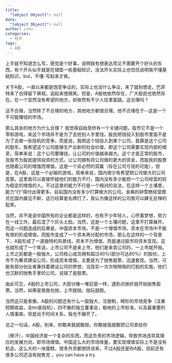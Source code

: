 ```yaml
---
title:
  "[object Object]": null
date:
  "[object Object]": null
author: ivhu
categories:
  - 经济
tags:
  - A股
---
```


上手就不知道怎么写，感觉是个好事，说明我有想表达而又不需要开个好头的东西，有个开头似乎就是在铺垫一些基础知识，没法开头实际上也恰恰说明我不懂基础知识，but，不懂-写起来才爽。

关于A股，一直以来都是饱受争议的，实际上也没什么争议，来了就别想走。巴菲特来了也得留下裤衩。说起来很搞笑。但是，A股他依然存在，广大股民也依然存在。在一个显然没有希望的地方，却依然有不少人往里面跳。这合理吗？

这不合理，当然除了不合理的地方，其他地方都很合理。他不合理在于--这是一个不可能赚钱的市场。

那么其余的地方为什么合理？ 我觉得自始至终有一个关键问题，股市它不是一个零和游戏，来这个市场并不是为了去抢别人手里钱。股民把钱投入到股市里面不是为了去做一些投机的竞争，而是说，我把这个钱投入到某个公司，我算是这个公司的股东，我希望这个公司能够生产出新的社会价值，即这个公司需要实现内部的增至，简单来说：这个公司要赚钱，让公司的价值越来越大。这个才是正常的股市，及股市为股民提供投资的方式，让公司拥有将公司做的更大的资金，而股民的股票也随着公司的增值而增值，这是一个非必然的双赢（存在公司亏钱的可能），但是，在A股，这是一个必输的游戏。简单来说，国内很少有希望把公司做大的公司高管。这里我可以直接怀疑他们的能力不行，国内没有多少能把一个公司经营的较为稳定的增值的人。不过这里的能力不行是一个相对的说法，在这样一个土壤里，能力“行”得付出得更多。目前国内没有多少打算做大的公司。金典的钟雪糕经营模式在国内屡见不鲜，这已经算是名牌打了，我认为像这样的公司我可以肆无忌惮的耻笑。

当然，并不是说中国所有的企业都是这样的，也有不少年轻人，心怀着梦想，努力在一线工作，最后混了个灰头土脸。当然，这是一个土壤问题，这里不打算展开。而这一问题造成的后果是，中国资本市场，不是一个增值市场，资本在市场中不能有效的形成增值，而股市变成了一个资本再分配的市场，那么在这样的一个背景下，A股形成了一道独特的风景线，资本不为增值，而是通过股市将资本变现。这也就形成了一个笑话，上市公司不是来上市，他们是来卖公司的，一上市就开抛。上市之前都是一股独大，公司核心成员拥有超过40%(部分可达80%）的股份，上市不为筹资建设公司，形成资本增值，主要是为了抛售股票，迅速套现。当然，可能有部分创业者秉持着建设公司的梦想，当现实一次次啪啪啪的打脸的实施，他们也沉默的抛售手里的公司，说错了是股票。

由此可见，A股的上市公司，大部分像一堆巨婴一样，遇到点挫折就开始抛售股票。当然，如果是我我也抛，上市就抛。抛玩就跑。

当然这只是表像，A股的问题还有什么一股独大，注册制，畸形的市场竞争（注重短期收益，全tm是投机），四不像的独立董事会，极地的上市标准，以及最重要的人情事故。但是出于时间关系，我也不展开了。

总之一句话，A股，别来，你敢来我就敢抛，你敢接我就敢把公司卖给你

（擦汗），中国经济是一个复杂的东西，而这负责的市场逻辑，导致市场违背其理应的发展方向，即市场增值。中国这么大的市场体量，要实现增值实际上不是没有机会，这么大的一块蛋糕，很多外资都想挤进来，不过A股还是你A股，目前还有很多公司还没有抛售完 ，you can have a try.
